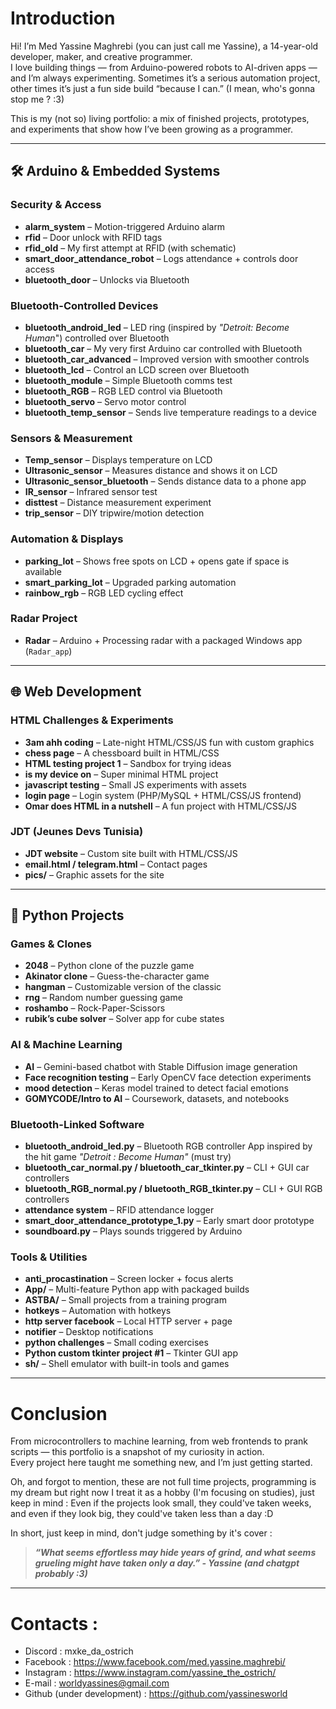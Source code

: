 # Introduction
Hi! I’m Med Yassine Maghrebi (you can just call me Yassine), a 14-year-old developer, maker, and creative programmer.  
I love building things — from Arduino-powered robots to AI-driven apps — and I’m always experimenting. Sometimes it’s a serious automation project, other times it’s just a fun side build “because I can.” (I mean, who's gonna stop me ? :3)

This is my (not so) living portfolio: a mix of finished projects, prototypes, and experiments that show how I’ve been growing as a programmer.

---

## 🛠 Arduino & Embedded Systems

### Security & Access
- **alarm_system** – Motion-triggered Arduino alarm  
- **rfid** – Door unlock with RFID tags  
- **rfid_old** – My first attempt at RFID (with schematic)  
- **smart_door_attendance_robot** – Logs attendance + controls door access  
- **bluetooth_door** – Unlocks via Bluetooth  

### Bluetooth-Controlled Devices
- **bluetooth_android_led** – LED ring (inspired by *"Detroit: Become Human*") controlled over Bluetooth
- **bluetooth_car** – My very first Arduino car controlled with Bluetooth  
- **bluetooth_car_advanced** – Improved version with smoother controls  
- **bluetooth_lcd** – Control an LCD screen over Bluetooth  
- **bluetooth_module** – Simple Bluetooth comms test  
- **bluetooth_RGB** – RGB LED control via Bluetooth  
- **bluetooth_servo** – Servo motor control  
- **bluetooth_temp_sensor** – Sends live temperature readings to a device  

### Sensors & Measurement
- **Temp_sensor** – Displays temperature on LCD  
- **Ultrasonic_sensor** – Measures distance and shows it on LCD  
- **Ultrasonic_sensor_bluetooth** – Sends distance data to a phone app  
- **IR_sensor** – Infrared sensor test  
- **disttest** – Distance measurement experiment  
- **trip_sensor** – DIY tripwire/motion detection  

### Automation & Displays
- **parking_lot** – Shows free spots on LCD + opens gate if space is available  
- **smart_parking_lot** – Upgraded parking automation  
- **rainbow_rgb** – RGB LED cycling effect  

### Radar Project
- **Radar** – Arduino + Processing radar with a packaged Windows app (`Radar_app`)  

---

## 🌐 Web Development

### HTML Challenges & Experiments
- **3am ahh coding** – Late-night HTML/CSS/JS fun with custom graphics  
- **chess page** – A chessboard built in HTML/CSS  
- **HTML testing project 1** – Sandbox for trying ideas  
- **is my device on** – Super minimal HTML project  
- **javascript testing** – Small JS experiments with assets  
- **login page** – Login system (PHP/MySQL + HTML/CSS/JS frontend)  
- **Omar does HTML in a nutshell** – A fun project with HTML/CSS/JS  

### JDT (Jeunes Devs Tunisia)
- **JDT website** – Custom site built with HTML/CSS/JS  
- **email.html / telegram.html** – Contact pages  
- **pics/** – Graphic assets for the site  

---

## 🐍 Python Projects

### Games & Clones
- **2048** – Python clone of the puzzle game  
- **Akinator clone** – Guess-the-character game  
- **hangman** – Customizable version of the classic  
- **rng** – Random number guessing game  
- **roshambo** – Rock-Paper-Scissors  
- **rubik’s cube solver** – Solver app for cube states  

### AI & Machine Learning
- **AI** – Gemini-based chatbot with Stable Diffusion image generation  
- **Face recognition testing** – Early OpenCV face detection experiments  
- **mood detection** – Keras model trained to detect facial emotions  
- **GOMYCODE/Intro to AI** – Coursework, datasets, and notebooks  

### Bluetooth-Linked Software
- **bluetooth_android_led.py** – Bluetooth RGB controller App inspired by the hit game *"Detroit : Become Human"* (must try)  
- **bluetooth_car_normal.py / bluetooth_car_tkinter.py** – CLI + GUI car controllers  
- **bluetooth_RGB_normal.py / bluetooth_RGB_tkinter.py** – CLI + GUI RGB controllers  
- **attendance system** – RFID attendance logger  
- **smart_door_attendance_prototype_1.py** – Early smart door prototype  
- **soundboard.py** – Plays sounds triggered by Arduino  

### Tools & Utilities
- **anti_procastination** – Screen locker + focus alerts  
- **App/** – Multi-feature Python app with packaged builds  
- **ASTBA/** – Small projects from a training program  
- **hotkeys** – Automation with hotkeys  
- **http server facebook** – Local HTTP server + page  
- **notifier** – Desktop notifications  
- **python challenges** – Small coding exercises  
- **Python custom tkinter project #1** – Tkinter GUI app  
- **sh/** – Shell emulator with built-in tools and games  

---

# Conclusion
From microcontrollers to machine learning, from web frontends to prank scripts — this portfolio is a snapshot of my curiosity in action.  
Every project here taught me something new, and I’m just getting started.

Oh, and forgot to mention, these are not full time projects, programming is my dream but right now I treat it as a hobby (I'm focusing on studies), just keep in mind : Even if the projects look small, they could've taken weeks, and even if they look big, they could've taken less than a day :D

In short, just keep in mind, don't judge something by it's cover : 

> ***“What seems effortless may hide years of grind, and what seems grueling might have taken only a day.” - Yassine (and chatgpt probably :3)***

---

# Contacts :

- Discord : mxke_da_ostrich
- Facebook : https://www.facebook.com/med.yassine.maghrebi/
- Instagram : https://www.instagram.com/yassine_the_ostrich/
- E-mail : worldyassines@gmail.com
- Github (under development) : https://github.com/yassinesworld